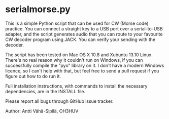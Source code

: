 serialmorse.py
==============

This is a simple Python script that can be used for CW (Morse code) practice. You can connect a straight key to a USB port over a serial-to-USB adapter, and the script generates audio that you can route to your favourite CW decoder program using JACK. You can verify your sending with the decoder.

The script has been tested on Mac OS X 10.8 and Xubuntu 13.10 Linux. There's no real reason why it couldn't run on Windows, if you can successfully compile the "pyo" library on it. I don't have a modern Windows licence, so I can't help with that, but feel free to send a pull request if you figure out how to do run it.

Full installation instructions, with commands to install the necessary dependencies, are in the INSTALL file.

Please report all bugs through GitHub issue tracker.

Author: Antti Vähä-Sipilä, OH3HUV
